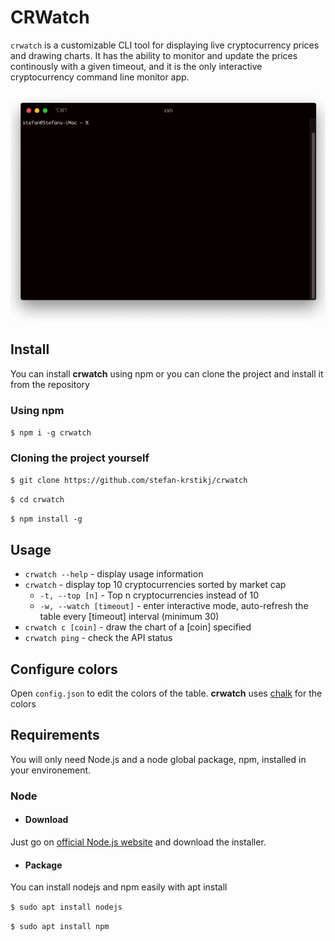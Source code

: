 
# CRWatch

`crwatch` is a customizable CLI tool for displaying live cryptocurrency prices and drawing charts. It has the ability to monitor and update the prices continously with a given timeout, and it is the only interactive cryptocurrency command line monitor app.

<p align="center">
  <img src="https://github.com/stefan-krstikj/crwatch/blob/master/demo/crwatch.gif?raw=true" alt="Demo of CRWatch">
</p>

## Install
You can install <b>crwatch</b> using npm or you can clone the project and install it from the repository

 ### Using npm
 `$ npm i -g crwatch`
 
 ### Cloning the project yourself
`$ git clone https://github.com/stefan-krstikj/crwatch`

`$ cd crwatch`

`$ npm install -g`

## Usage

* `crwatch --help` - display usage information
* `crwatch` - display top 10 cryptocurrencies sorted by market cap
    * `-t, --top [n]` - Top n cryptocurrencies instead of 10
    * `-w, --watch [timeout]` - enter interactive mode, auto-refresh the table every [timeout] interval (minimum 30)
* `crwatch c [coin]` - draw the chart of a [coin] specified
* `crwatch ping` - check the API status

## Configure colors

Open `config.json` to edit the colors of the table. <b>crwatch</b> uses [chalk](https://www.npmjs.com/package/chalk) for the colors

## Requirements

You will only need Node.js and a node global package, npm, installed in your environement.

### Node

- #### Download

Just go on [official Node.js website](https://nodejs.org/) and download the installer.


- #### Package

You can install nodejs and npm easily with apt install

`$ sudo apt install nodejs`

`$ sudo apt install npm`
